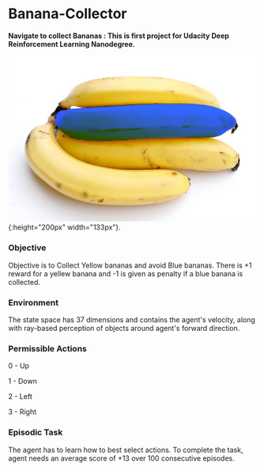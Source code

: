# Banana-Collector
<b>Navigate to collect Bananas : This is first project for Udacity Deep Reinforcement Learning Nanodegree.</b> 

![Bananas](BlueBanana.jpg) {:height="200px" width="133px"}.


### Objective
Objective is to Collect Yellow bananas and avoid Blue bananas. There is +1 reward for a yellew banana and -1 is given as penalty if a blue banana is collected.

### Environment
The state space has 37 dimensions and contains the agent's velocity, along with ray-based perception of objects around agent's forward direction. 

### Permissible Actions 
0 - Up   

1 - Down

2 - Left

3 - Right


### Episodic Task
The agent has to learn how to best select actions. To complete the task, agent needs an average score of +13 over 100 consecutive episodes.
